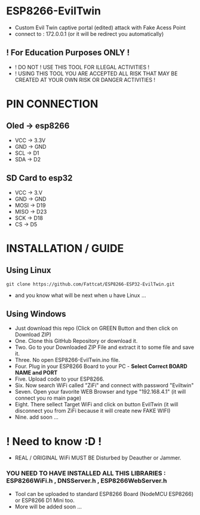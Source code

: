 # ESP8266-EvilTwin
- Custom Evil Twin captive portal (edited) attack with Fake Acess Point
- connect to : 172.0.0.1 (or it will be redirect you automatically)
## ! For Education Purposes ONLY !
- ! DO NOT ! USE THIS TOOL FOR ILLEGAL ACTIVITIES !
- ! USING THIS TOOL YOU ARE ACCEPTED ALL RISK THAT MAY BE CREATED AT YOUR OWN RISK OR DANGER ACTIVITIES !
# PIN CONNECTION
## Oled -> esp8266
- VCC -> 3.3V
- GND -> GND
- SCL -> D1
- SDA -> D2
## SD Card to esp32
- VCC -> 3.V
- GND -> GND
- MOSI -> D19
- MISO -> D23
- SCK -> D18
- CS -> D5
# INSTALLATION / GUIDE
## Using Linux
```
git clone https://github.com/Fattcat/ESP8266-ESP32-EvilTwin.git
```
- and you know what will be next when u have Linux ...
## Using Windows
- Just download this repo (Click on GREEN Button and then click on Download ZIP)
- One. Clone this GitHub Repository or download it.
- Two. Go to your Downloaded ZIP File and extract it to some file and save it.
- Three. No open ESP8266-EvilTwin.ino file.
- Four. Plug in your ESP8266 Board to your PC - <strong>Select Correct BOARD NAME and PORT</strong>
- Five. Upload code to your ESP8266.
- Six. Now search WiFi called "ZiFi" and connect with password "Eviltwin"
- Seven. Open your favorite WEB Browser and type "192.168.4.1" (it will connect you ro main page)
- Eight. There sellect Target WiFi and click on button EvilTwin (it will disconnect you from ZiFi because it will create new FAKE WIFI)
- Nine. add soon ...

# ! Need to know :D !
- REAL / ORIGINAL WiFi MUST BE Disturbed by Deauther or Jammer.
### YOU NEED TO HAVE INSTALLED ALL THIS LIBRARIES : ESP8266WiFi.h , DNSServer.h , ESP8266WebServer.h

- Tool can be uploaded to standard ESP8266 Board (NodeMCU ESP8266) or ESP8266 D1 Mini too.
- More will be added soon ...
